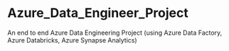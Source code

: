 # Azure_Data_Engineer_Project
An end to end Azure Data Engineering Project (using Azure Data Factory, Azure Databricks, Azure Synapse Analytics)
